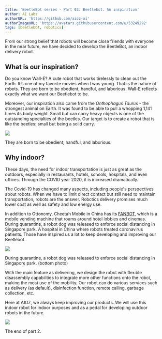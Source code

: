 ```yaml
---
title: 'BeetleBot series - Part 02: Beetlebot. An inspiration'
author: AI Labs
authorURL: 'https://github.com/aioz-ai'
authorImageURL: 'https://avatars.githubusercontent.com/u/53249292'
tags: [beetlebot, robotics]
---
```


From our strong belief that robots will become close friends with everyone in the near future, we have decided to develop the BeetleBot, an indoor delivery robot.

## What is our inspiration?

Do you know Wall-E? A cute robot that works tirelessly to clean out the Earth. It’s one of my favorite movies when I was young. That is the nature of robots. They are born to be obedient, handful, and laborious. Wall-E reflects exactly what we want our Beetlebot to be.

Moreover, our inspiration also came from the *Onthophagus Taurus -* the strongest animal on Earth. It was found to be able to pull a whopping 1,141 times its body weight. Small but can carry heavy objects is one of the outstanding specialties of the beetles. Our target is to create a robot that is like the beetles: small but being a solid carry.

<!--truncate-->

![](https://github.com/aioz-ai/ai-docs-cms/blob/main/content/blog/assets/2021-04-03-aioz-beetlebot-2/Untitled.png?raw=true)

They are born to be obedient, handful, and laborious.

## Why indoor?

These days, the need for indoor transportation is just as great as the outdoors, especially in restaurants, hotels, schools, hospitals, and even offices. Through the COVID year 2020, it is increased dramatically.

The Covid-19 has changed many aspects, including people's perspectives about robots. When we have to limit direct contact but still need to maintain transportation, robots are the answer. Robotics delivery promises much lower cost as well as safety and low energy use.

In addition to Ottonomy, Cheetah Mobile in China has its [FANBOT](https://thespoon.tech/cheetah-mobiles-fanbot-is-a-vending-machine-on-wheels/), which is a mobile vending machine that roams around hotel lobbies and cinemas. During quarantine, a robot dog was released to enforce social distancing in Singapore park. A hospital in China where robots treated coronavirus patients. Those have inspired us a lot to keep developing and improving our Beetlebot.

![](https://github.com/aioz-ai/ai-docs-cms/blob/main/content/blog/assets/2021-04-03-aioz-beetlebot-2/FotoJet.jpg?raw=true)

During quarantine, a robot dog was released to enforce social distancing in Singapore park. (bottom photo)

With the main feature as delivering, we design the robot with flexible disassembly capabilities to integrate more other functions onto the robot, making the most use of the mobility. Our robot can do various services such as delivery (as default), disinfection function, remote calling, garbage collection, etc.

Here at AIOZ, we always keep improving our products. We will use this indoor robot for indoor purposes and as a pedal for developing outdoor robots in the future.

![](https://github.com/aioz-ai/ai-docs-cms/blob/main/content/blog/assets/2021-04-03-aioz-beetlebot-2/Robots_beetle.png?raw=true)

The end of part 2.

